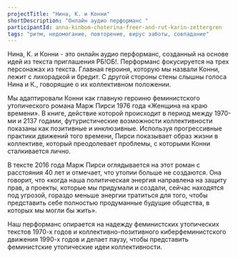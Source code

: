 ```yaml
---
projectTitle: "Нина, К. и Конни"
shortDescription: "Онлайн аудио перформанс "
participantId: anna-kinbom-choterina-freer-and-rut-karin-zettergren
tags: "ритм, недомогание, повторение, вирус заботы, совпадание"
---
```


Нина, К. и Конни - это онлайн аудио перформанс, созданный на основе идей из текста приглашения РБ!ОБ!. Перформанс фокусируется на трех персонажах из текста. Главная героиня, которую мы назвали Конни, лежит с лихорадкой и бредит. С другой стороны стены слышны голоса Нина и К., говорящие о их коллективном положении.

Мы адаптировали Конни как главную героиню феминистского утопического романа Марж Пирси 1976 года «Женщина на краю времени». В книге, действие которой происходит в период между 1970-ми и 2137 годами, футуристические возможности коллективности показаны как позитивные и инклюзивные. Используя прогрессивные практики движений того времени, Пирси показывает образ жизни в коллективе, который преодолевает проблемы, с которыми Конни сталкивается лично.

В тексте 2016 года Марж Пирси оглядывается на этот роман с расстояния 40 лет и отмечает, что утопии больше не создаются. Она говорит, что «когда наша политическая энергия направлена ​​на защиту прав, а проекты, которые мы придумали и создали, сейчас находятся под угрозой, гораздо меньше энергии тратиться для того, чтобы представить себе полностью продуманные будущие общества, в которых мы могли бы жить».

Наш перформанс опирается на надежду феминистских утопических текстов 1970-х годов и коллективно-позитивного киберфеминистского движения 1990-х годов и делает паузу, чтобы представить феминистские утопические идеи коллективности.

